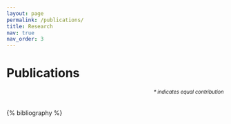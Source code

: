 ```yaml
---
layout: page
permalink: /publications/
title: Research
nav: true
nav_order: 3
---
```


<!-- _pages/publications.md -->
<div class="publications">
<h1> Publications </h1>
<h6 align="right"><small>* indicates equal contribution</small></h6>
{% bibliography %}
<!-- <h1> Works in Progress </h1>
{% bibliography -f progress %} -->
</div>
